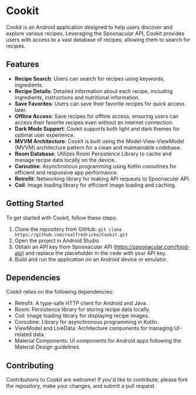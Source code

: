 # Cookit

Cookit is an Android application designed to help users discover and explore various recipes. Leveraging the Spoonacular API, Cookit provides users with access to a vast database of recipes, allowing them to search for recipes.

## Features

- **Recipe Search**: Users can search for recipes using keywords, ingredients.
- **Recipe Details**: Detailed information about each recipe, including ingredients, instructions and nutritional information.
- **Save Favorites**: Users can save their favorite recipes for quick access later.
- **Offline Access**: Save recipes for offline access, ensuring users can access their favorite recipes even without an internet connection.
- **Dark Mode Support**: Cookit supports both light and dark themes for optimal user experience.
- **MVVM Architecture**: Cookit is built using the Model-View-ViewModel (MVVM) architecture pattern for a clean and maintainable codebase.
- **Room Database**: Utilizes Room Persistence Library to cache and manage recipe data locally on the device.
- **Coroutine**: Asynchronous programming using Kotlin coroutines for efficient and responsive app performance.
- **Retrofit**: Networking library for making API requests to Spoonacular API.
- **Coil**: Image loading library for efficient image loading and caching.

## Getting Started

To get started with Cookit, follow these steps:

1. Clone the repository from GitHub: `git clone https://github.com/realfredricko/Cookit.git`
2. Open the project in Android Studio.
3. Obtain an API key from Spoonacular API (https://spoonacular.com/food-api) and replace the placeholder in the code with your API key.
4. Build and run the application on an Android device or emulator.

## Dependencies

Cookit relies on the following dependencies:

- Retrofit: A type-safe HTTP client for Android and Java.
- Room: Persistence library for storing recipe data locally.
- Coil: Image loading library for displaying recipe images.
- Coroutine: Library for asynchronous programming in Kotlin.
- ViewModel and LiveData: Architecture components for managing UI-related data.
- Material Components: UI components for Android apps following the Material Design guidelines.

## Contributing

Contributions to Cookit are welcome! If you'd like to contribute, please fork the repository, make your changes, and submit a pull request.
